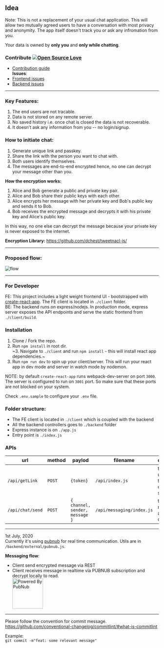 ## Idea

Note: This is not a replacement of your usual chat application. This will allow two mutually agreed users to have a conversation with most privacy and anonymity. The app itself doesn't track you or ask any infromation from you.

Your data is owned by **only you** and **only while chatting**.

### Contribute [![Open Source Love](https://badges.frapsoft.com/os/v1/open-source.svg?v=103)](https://github.com/ellerbrock/open-source-badges/)  
 - [Contribution guide](https://github.com/muke1908/chat-e2ee/blob/master/CONTRIBUTING.md)  
**Issues**:  
 - [Frontend issues](https://github.com/muke1908/chat-e2ee/issues?q=is%3Aissue+is%3Aopen+label%3Afrontend)  
 - [Backend issues](https://github.com/muke1908/chat-e2ee/issues?q=is%3Aissue+is%3Aopen+label%3ABackend)  

---

### Key Features:
1. The end users are not tracable.
2. Data is not stored on any remote server.
3. No saved history i.e. once chat is closed the data is not recoverable.
4. It doesn't ask any information from you -- no login/signup.

### How to initiate chat:  
1. Generate unique link and passkey.
2. Share the link with the person you want to chat with.  
3. Both users identify themselves.
4. The messages are end-to-end encrypted hence, no one can decrypt your message other than you.

**How the encryption works:**
1. Alice and Bob generate a public and private key pair.
2. Alice and Bob share their public keys with each other.
3. Alice encrypts her message with her private key and Bob's public key and sends it to Bob.
4. Bob receives the encrypted message and decrypts it with his private key and Alice's public key.

In this way, no one else can decrypt the message because your private key is never exposed to the internet.


**Encryption Library:** https://github.com/dchest/tweetnacl-js/

---

### Proposed flow:
![flow](https://i.imgur.com/2GrBQMz.jpg)

---

### For Developer  
FE: This project includes a light weight frontend UI - bootstrapped with [create-react-app](https://reactjs.org/docs/create-a-new-react-app.html). The FE client is located in `./client` folder.  
BE: The backend runs on express/nodejs. In production mode, express server exposes the API endpoints and serve the static frontend from `./client/build`.

### Installation
1. Clone / Fork the repo.
2. Run `npm install` in root dir.  
~3. Navigate to `./client` and run `npm install` - this will install react app dependencies.~
4. Run `npm run dev` to spin up your client/server. This will run your react app in dev mode and server in watch mode by nodemon.

NOTE: by default `create-react-app` runs webpack-dev-server on port `3000`. The server is configured to run on `3001` port. So make sure that these ports are not blocked on your system.

Check `.env.sample` to configure your `.env` file.

### Folder structure:
- The FE client is located in `./client` which is coupled with the backend
- All the backend controllers goes to `./backend` folder
- Express instance is on `./app.js`
- Entry point is `./index.js`  

### APIs  

|  url | method  | paylod  | filename  | description  |
|---|---|---|---|---|
|`/api/getLink`| `POST`  | `{token}`  | `/api/index.js`  | to generate unique link to start chat session  |
|`/api/chat/send`| `POST`  | `{ channel, sender, message }`  | `/api/messaging/index.js`  | to send a message to a specific channel |

---
1st July, 2020  
Currently it's using [pubnub](https://pubnub.com) for real time communication. Utils are in `/backend/external/pubnub.js`.  

**Messaging flow**:
 - Client send encrypted message via REST
 - Client receives message in realtime via PUBNUB subscription and decrypt locally to read.  
<a href="https://www.pubnub.com/"><img src="https://d2c805weuec6z7.cloudfront.net/Powered_By_PubNub.png" alt="Powered By PubNub" width="100"></a>
---
Please follow the convention for commit message.  
https://github.com/conventional-changelog/commitlint/#what-is-commitlint

Example:  
`git commit -m"feat: some relevant message"`

